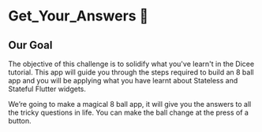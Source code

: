 

# Get_Your_Answers 🎱

## Our Goal

The objective of this challenge is to solidify what you've learn't in the Dicee tutorial. This app will guide you through the steps required to build an 8 ball app and you will be applying what you have learnt about Stateless and Stateful Flutter widgets.




We’re going to make a magical 8 ball app, it will give you the answers to all the tricky questions in life. You can make the ball change at the press of a button. 


